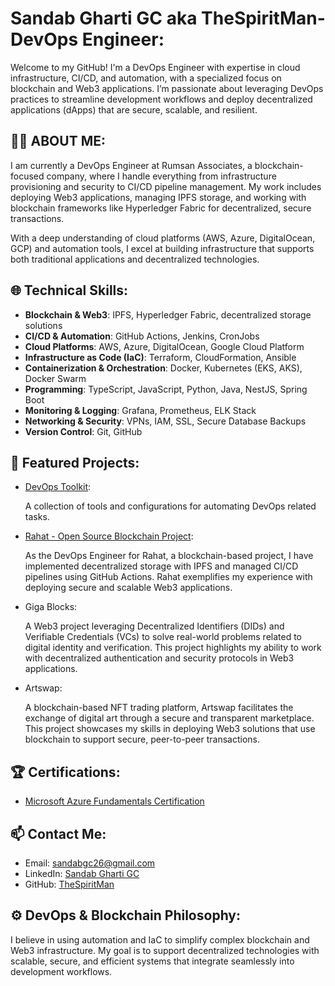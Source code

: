 # Sandab Gharti GC aka TheSpiritMan- DevOps Engineer:
Welcome to my GitHub! I'm a DevOps Engineer with expertise in cloud infrastructure, CI/CD, and automation, with a specialized focus on blockchain and Web3 applications. I’m passionate about leveraging DevOps practices to streamline development workflows and deploy decentralized applications (dApps) that are secure, scalable, and resilient.

## 👨‍💻 ABOUT ME:
I am currently a DevOps Engineer at Rumsan Associates, a blockchain-focused company, where I handle everything from infrastructure provisioning and security to CI/CD pipeline management. My work includes deploying Web3 applications, managing IPFS storage, and working with blockchain frameworks like Hyperledger Fabric for decentralized, secure transactions.

With a deep understanding of cloud platforms (AWS, Azure, DigitalOcean, GCP) and automation tools, I excel at building infrastructure that supports both traditional applications and decentralized technologies.

## 🌐 Technical Skills:
- <b>Blockchain & Web3</b>: IPFS, Hyperledger Fabric, decentralized storage solutions
- <b>CI/CD & Automation</b>: GitHub Actions, Jenkins, CronJobs
- <b>Cloud Platforms</b>: AWS, Azure, DigitalOcean, Google Cloud Platform
- <b>Infrastructure as Code (IaC)</b>: Terraform, CloudFormation, Ansible
- <b>Containerization & Orchestration</b>: Docker, Kubernetes (EKS, AKS), Docker Swarm
- <b>Programming</b>: TypeScript, JavaScript, Python, Java, NestJS, Spring Boot
- <b>Monitoring & Logging</b>: Grafana, Prometheus, ELK Stack
- <b>Networking & Security</b>: VPNs, IAM, SSL, Secure Database Backups
- <b>Version Control</b>: Git, GitHub


## 🚀 Featured Projects:
- [DevOps Toolkit](https://github.com/TheSpiritMan/DevOps-Tools):

    A collection of tools and configurations for automating DevOps related tasks.

- [Rahat - Open Source Blockchain Project](https://github.com/rahataid):

    As the DevOps Engineer for Rahat, a blockchain-based project, I have implemented decentralized storage with IPFS and managed CI/CD pipelines using GitHub Actions. Rahat exemplifies my experience with deploying secure and scalable Web3 applications.

- Giga Blocks:

    A Web3 project leveraging Decentralized Identifiers (DIDs) and Verifiable Credentials (VCs) to solve real-world problems related to digital identity and verification. This project highlights my ability to work with decentralized authentication and security protocols in Web3 applications.

- Artswap:

    A blockchain-based NFT trading platform, Artswap facilitates the exchange of digital art through a secure and transparent marketplace. This project showcases my skills in deploying Web3 solutions that use blockchain to support secure, peer-to-peer transactions.


## 🏆 Certifications:
- [Microsoft Azure Fundamentals Certification](https://www.credly.com/badges/681fc082-9f21-46cd-b1b6-5e0ca8823b2d)

## 📫 Contact Me:
- Email: sandabgc26@gmail.com
- LinkedIn: [Sandab Gharti GC](https://www.linkedin.com/in/thespiritman/)
- GitHub: [TheSpiritMan](https://github.com/TheSpiritMan)


## ⚙️ DevOps & Blockchain Philosophy:
I believe in using automation and IaC to simplify complex blockchain and Web3 infrastructure. My goal is to support decentralized technologies with scalable, secure, and efficient systems that integrate seamlessly into development workflows.

